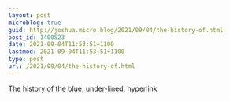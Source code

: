 ```yaml
---
layout: post
microblog: true
guid: http://joshua.micro.blog/2021/09/04/the-history-of.html
post_id: 1400523
date: 2021-09-04T11:53:51+1100
lastmod: 2021-09-04T11:53:51+1100
type: post
url: /2021/09/04/the-history-of.html
---
```

[The history of the blue, under-lined, hyperlink](https://blog.mozilla.org/en/internet-culture/deep-dives/why-are-hyperlinks-blue/)
